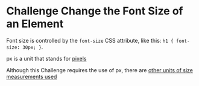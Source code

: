 # Challenge Change the Font Size of an Element

Font size is controlled by the `font-size` CSS attribute, like this: `h1 { font-size: 30px; }`.

px is a unit that stands for [pixels](https://en.wikipedia.org/wiki/Pixel)

Although this Challenge requires the use of px, there are [other units of size measurements used](http://www.w3.org/Style/Examples/007/units.en.html)
